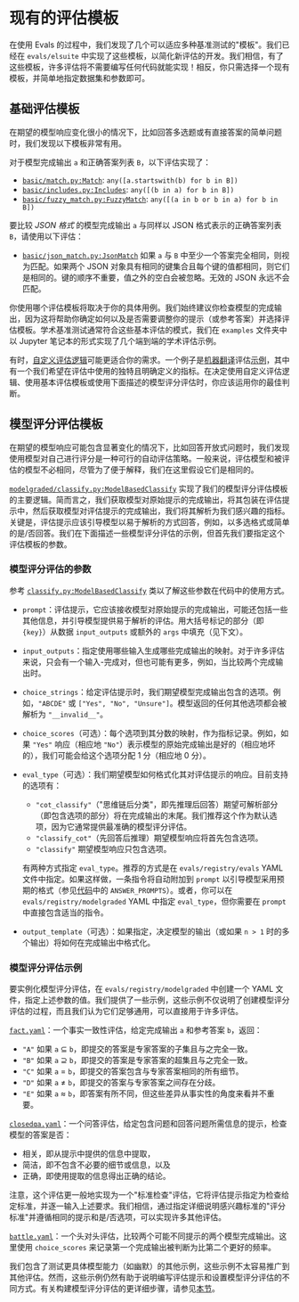 # 现有的评估模板

在使用 Evals 的过程中，我们发现了几个可以适应多种基准测试的"模板"。我们已经在 `evals/elsuite` 中实现了这些模板，以简化新评估的开发。我们相信，有了这些模板，许多评估将不需要编写任何代码就能实现！相反，你只需选择一个现有模板，并简单地指定数据集和参数即可。

## 基础评估模板

在期望的模型响应变化很小的情况下，比如回答多选题或有直接答案的简单问题时，我们发现以下模板非常有用。

对于模型完成输出 `a` 和正确答案列表 `B`，以下评估实现了：
- [`basic/match.py:Match`](../evals/elsuite/basic/match.py): `any([a.startswith(b) for b in B])`
- [`basic/includes.py:Includes`](../evals/elsuite/basic/includes.py): `any([(b in a) for b in B])`
- [`basic/fuzzy_match.py:FuzzyMatch`](../evals/elsuite/basic/fuzzy_match.py): `any([(a in b or b in a) for b in B])`

要比较 *JSON 格式* 的模型完成输出 `a` 与同样以 JSON 格式表示的正确答案列表 `B`，请使用以下评估：
- [`basic/json_match.py:JsonMatch`](../evals/elsuite/basic/json_match.py) 如果 `a` 与 `B` 中至少一个答案完全相同，则视为匹配。如果两个 JSON 对象具有相同的键集合且每个键的值都相同，则它们是相同的。键的顺序不重要，值之外的空白会被忽略。无效的 JSON 永远不会匹配。

你使用哪个评估模板将取决于你的具体用例。我们始终建议你检查模型的完成输出，因为这将帮助你确定如何以及是否需要调整你的提示（或参考答案）并选择评估模板。学术基准测试通常符合这些基本评估的模式，我们在 `examples` 文件夹中以 Jupyter 笔记本的形式实现了几个端到端的学术评估示例。

有时，[自定义评估逻辑](custom-eval.md)可能更适合你的需求。一个例子是[机器翻译](../evals/elsuite/translate.py)评估[示例](../examples/lafand-mt.ipynb)，其中有一个我们希望在评估中使用的独特且明确定义的指标。在决定使用自定义评估逻辑、使用基本评估模板或使用下面描述的模型评分评估时，你应该运用你的最佳判断。

## 模型评分评估模板

在期望的模型响应可能包含显著变化的情况下，比如回答开放式问题时，我们发现使用模型对自己进行评分是一种可行的自动评估策略。一般来说，评估模型和被评估的模型不必相同，尽管为了便于解释，我们在这里假设它们是相同的。

[`modelgraded/classify.py:ModelBasedClassify`](../evals/elsuite/modelgraded/classify.py) 实现了我们的模型评分评估模板的主要逻辑。简而言之，我们获取模型对原始提示的完成输出，将其包装在评估提示中，然后获取模型对评估提示的完成输出，我们将其解析为我们感兴趣的指标。关键是，评估提示应该引导模型以易于解析的方式回答，例如，以多选格式或简单的是/否回答。我们在下面描述一些模型评分评估的示例，但首先我们要指定这个评估模板的参数。

### 模型评分评估的参数

参考 [`classify.py:ModelBasedClassify`](../evals/elsuite/modelgraded/classify.py) 类以了解这些参数在代码中的使用方式。

- `prompt`：评估提示，它应该接收模型对原始提示的完成输出，可能还包括一些其他信息，并引导模型提供易于解析的评估。用大括号标记的部分（即 `{key}`）从数据 `input_outputs` 或额外的 `args` 中填充（见下文）。
- `input_outputs`：指定使用哪些输入生成哪些完成输出的映射。对于许多评估来说，只会有一个输入-完成对，但也可能有更多，例如，当比较两个完成输出时。
- `choice_strings`：给定评估提示时，我们期望模型完成输出包含的选项。例如，`"ABCDE"` 或 `["Yes", "No", "Unsure"]`。模型返回的任何其他选项都会被解析为 `"__invalid__"`。
- `choice_scores`（可选）：每个选项到其分数的映射，作为指标记录。例如，如果 `"Yes"` 响应（相应地 `"No"`）表示模型的原始完成输出是好的（相应地坏的），我们可能会给这个选项分配 1 分（相应地 0 分）。
- `eval_type`（可选）：我们期望模型如何格式化其对评估提示的响应。目前支持的选项有：
  - `"cot_classify"`（"思维链后分类"，即先推理后回答）期望可解析部分（即包含选项的部分）将在完成输出的末尾。我们推荐这个作为默认选项，因为它通常提供最准确的模型评分评估。
  - `"classify_cot"`（先回答后推理）期望模型响应将首先包含选项。
  - `"classify"` 期望模型响应只包含选项。

  有两种方式指定 `eval_type`。推荐的方式是在 `evals/registry/evals` YAML 文件中指定。如果这样做，一条指令将自动附加到 `prompt` 以引导模型采用预期的格式（参见[代码](../evals/elsuite/modelgraded/classify.py)中的 `ANSWER_PROMPTS`）。或者，你可以在 `evals/registry/modelgraded` YAML 中指定 `eval_type`，但你需要在 `prompt` 中直接包含适当的指令。
- `output_template`（可选）：如果指定，决定模型的输出（或如果 `n > 1` 时的多个输出）将如何在完成输出中格式化。

### 模型评分评估示例

要实例化模型评分评估，在 `evals/registry/modelgraded` 中创建一个 YAML 文件，指定上述参数的值。我们提供了一些示例，这些示例不仅说明了创建模型评分评估的过程，而且我们认为它们足够通用，可以直接用于许多评估。

[`fact.yaml`](../evals/registry/modelgraded/fact.yaml)：一个事实一致性评估，给定完成输出 `a` 和参考答案 `b`，返回：
- `"A"` 如果 `a` $\subseteq$ `b`，即提交的答案是专家答案的子集且与之完全一致。
- `"B"` 如果 `a` $\supseteq$ `b`，即提交的答案是专家答案的超集且与之完全一致。
- `"C"` 如果 `a` $=$ `b`，即提交的答案包含与专家答案相同的所有细节。
- `"D"` 如果 `a` $\neq$ `b`，即提交的答案与专家答案之间存在分歧。
- `"E"` 如果 `a` $\approx$ `b`，即答案有所不同，但这些差异从事实性的角度来看并不重要。

[`closedqa.yaml`](../evals/registry/modelgraded/closedqa.yaml)：一个问答评估，给定包含问题和回答问题所需信息的提示，检查模型的答案是否：
- 相关，即从提示中提供的信息中提取，
- 简洁，即不包含不必要的细节或信息，以及
- 正确，即使用提取的信息得出正确的结论。

注意，这个评估更一般地实现为一个"标准检查"评估，它将评估提示指定为检查给定标准，并逐一输入上述要求。我们相信，通过指定详细说明感兴趣标准的"评分标准"并遵循相同的提示和是/否选项，可以实现许多其他评估。

[`battle.yaml`](../evals/registry/modelgraded/battle.yaml)：一个头对头评估，比较两个可能不同提示的两个模型完成输出。这里使用 `choice_scores` 来记录第一个完成输出被判断为比第二个更好的频率。

我们包含了测试更具体模型能力（如幽默）的其他示例，这些示例不太容易推广到其他评估。然而，这些示例仍然有助于说明编写评估提示和设置模型评分评估的不同方式。有关构建模型评分评估的更详细步骤，请参见[本节](build-eval.md#for-model-graded-evals-a-step-by-step-workflow)。
